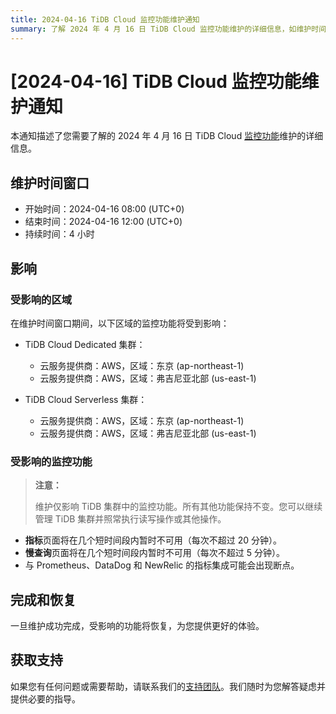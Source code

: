 ```yaml
---
title: 2024-04-16 TiDB Cloud 监控功能维护通知
summary: 了解 2024 年 4 月 16 日 TiDB Cloud 监控功能维护的详细信息，如维护时间窗口、原因和影响。
---
```


# [2024-04-16] TiDB Cloud 监控功能维护通知

本通知描述了您需要了解的 2024 年 4 月 16 日 TiDB Cloud [监控功能](/tidb-cloud/monitor-tidb-cluster.md)维护的详细信息。

## 维护时间窗口

- 开始时间：2024-04-16 08:00 (UTC+0)
- 结束时间：2024-04-16 12:00 (UTC+0)
- 持续时间：4 小时

## 影响

### 受影响的区域

在维护时间窗口期间，以下区域的监控功能将受到影响：

- TiDB Cloud Dedicated 集群：
    - 云服务提供商：AWS，区域：东京 (ap-northeast-1)
    - 云服务提供商：AWS，区域：弗吉尼亚北部 (us-east-1)

- TiDB Cloud Serverless 集群：
    - 云服务提供商：AWS，区域：东京 (ap-northeast-1)
    - 云服务提供商：AWS，区域：弗吉尼亚北部 (us-east-1)

### 受影响的监控功能

> **注意：**
>
> 维护仅影响 TiDB 集群中的监控功能。所有其他功能保持不变。您可以继续管理 TiDB 集群并照常执行读写操作或其他操作。

- **指标**页面将在几个短时间段内暂时不可用（每次不超过 20 分钟）。
- **慢查询**页面将在几个短时间段内暂时不可用（每次不超过 5 分钟）。
- 与 Prometheus、DataDog 和 NewRelic 的指标集成可能会出现断点。

## 完成和恢复

一旦维护成功完成，受影响的功能将恢复，为您提供更好的体验。

## 获取支持

如果您有任何问题或需要帮助，请联系我们的[支持团队](/tidb-cloud/tidb-cloud-support.md)。我们随时为您解答疑虑并提供必要的指导。
